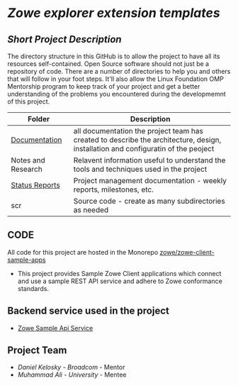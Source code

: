 # *Zowe explorer extension templates*
## *Short Project Description*
The directory structure in this GitHub is to allow the project to have all its resources self-contained.
Open Source software should not just be a repository of code.  There are a number of directories to help you and others that will 
follow in your foot steps.  It'll also allow the Linux Foundation OMP Mentorship program to keep track of your project and get
a better understanding of the problems you encountered during the developmemnt of this project.

| Folder | Description |
|---|---|
| [Documentation](https://github.com/muhammad-md/Zowe-explorer-extension-templates/tree/master/Documentation) |  all documentation the project team has created to describe the architecture, design, installation and configuratin of the peoject |
| Notes and Research | Relavent information useful to understand the tools and techniques used in the project |
| [Status Reports](https://github.com/muhammad-md/Zowe-explorer-extension-templates/tree/master/Status%20Reports) | Project management documentation - weekly reports, milestones, etc. |
| scr | Source code - create as many subdirectories as needed |

## CODE
All code for this project are hosted in the Monorepo [zowe/zowe-client-sample-apps](https://github.com/zowe/zowe-client-sample-apps)
- This project provides Sample Zowe Client applications which connect and use a sample REST API service and adhere to Zowe conformance standards.
## Backend service used in the project
* [Zowe Sample Api Service](https://github.com/zowe/sample-spring-boot-api-service/blob/master/zowe-rest-api-sample-spring/README.md)

## Project Team
- *Daniel Kelosky*  - *Broadcom* - Mentor
- *Muhammad Ali* - *University* - Mentee
